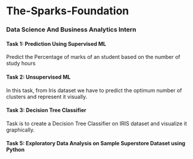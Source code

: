 # The-Sparks-Foundation
### Data Science And Business Analytics Intern

#### Task 1: Prediction Using Supervised ML
Predict the Percentage of marks of an student based on the number of study hours

#### Task 2: Unsupervised ML
In this task, from Iris dataset we have to predict the optimum number of clusters and represent it visually.

#### Task 3: Decision Tree Classifier
Task is to create a Decision Tree Classifier on IRIS dataset and visualize it graphically.

#### Task 5: Exploratory Data Analysis on Sample Superstore Dataset using Python
